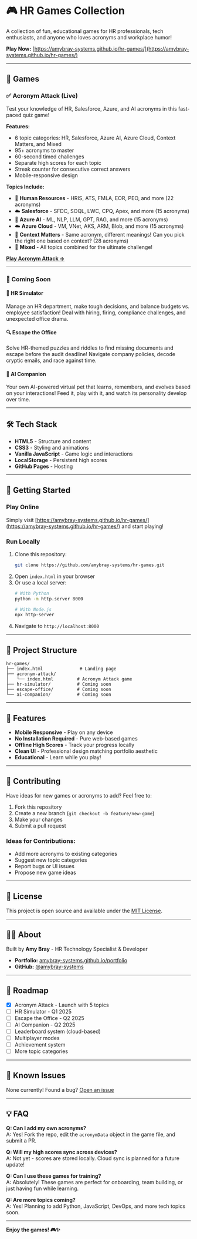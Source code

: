 # 🎮 HR Games Collection

A collection of fun, educational games for HR professionals, tech enthusiasts, and anyone who loves acronyms and workplace humor!

**Play Now:** [https://amybray-systems.github.io/hr-games/](https://amybray-systems.github.io/hr-games/)

---

## 🎯 Games

### ✅ Acronym Attack (Live)
Test your knowledge of HR, Salesforce, Azure, and AI acronyms in this fast-paced quiz game!

**Features:**
- 6 topic categories: HR, Salesforce, Azure AI, Azure Cloud, Context Matters, and Mixed
- 95+ acronyms to master
- 60-second timed challenges
- Separate high scores for each topic
- Streak counter for consecutive correct answers
- Mobile-responsive design

**Topics Include:**
- 👥 **Human Resources** - HRIS, ATS, FMLA, EOR, PEO, and more (22 acronyms)
- ☁️ **Salesforce** - SFDC, SOQL, LWC, CPQ, Apex, and more (15 acronyms)
- 🤖 **Azure AI** - ML, NLP, LLM, GPT, RAG, and more (15 acronyms)
- ☁️ **Azure Cloud** - VM, VNet, AKS, ARM, Blob, and more (15 acronyms)
- 🧠 **Context Matters** - Same acronym, different meanings! Can you pick the right one based on context? (28 acronyms)
- 🎲 **Mixed** - All topics combined for the ultimate challenge!

[**Play Acronym Attack →**](https://amybray-systems.github.io/hr-games/acronym-attack/)

---

### 🚧 Coming Soon

#### 🏢 HR Simulator
Manage an HR department, make tough decisions, and balance budgets vs. employee satisfaction! Deal with hiring, firing, compliance challenges, and unexpected office drama.

#### 🔍 Escape the Office
Solve HR-themed puzzles and riddles to find missing documents and escape before the audit deadline! Navigate company policies, decode cryptic emails, and race against time.

#### 🐾 AI Companion
Your own AI-powered virtual pet that learns, remembers, and evolves based on your interactions! Feed it, play with it, and watch its personality develop over time.

---

## 🛠️ Tech Stack

- **HTML5** - Structure and content
- **CSS3** - Styling and animations
- **Vanilla JavaScript** - Game logic and interactions
- **LocalStorage** - Persistent high scores
- **GitHub Pages** - Hosting

---

## 🚀 Getting Started

### Play Online
Simply visit [https://amybray-systems.github.io/hr-games/](https://amybray-systems.github.io/hr-games/) and start playing!

### Run Locally
1. Clone this repository:
   ```bash
   git clone https://github.com/amybray-systems/hr-games.git
   ```
2. Open `index.html` in your browser
3. Or use a local server:
   ```bash
   # With Python
   python -m http.server 8000
   
   # With Node.js
   npx http-server
   ```
4. Navigate to `http://localhost:8000`

---

## 📂 Project Structure

```
hr-games/
├── index.html              # Landing page
├── acronym-attack/
│   └── index.html         # Acronym Attack game
├── hr-simulator/          # Coming soon
├── escape-office/         # Coming soon
└── ai-companion/          # Coming soon
```

---

## 🎨 Features

- **Mobile Responsive** - Play on any device
- **No Installation Required** - Pure web-based games
- **Offline High Scores** - Track your progress locally
- **Clean UI** - Professional design matching portfolio aesthetic
- **Educational** - Learn while you play!

---

## 🤝 Contributing

Have ideas for new games or acronyms to add? Feel free to:
1. Fork this repository
2. Create a new branch (`git checkout -b feature/new-game`)
3. Make your changes
4. Submit a pull request

### Ideas for Contributions:
- Add more acronyms to existing categories
- Suggest new topic categories
- Report bugs or UI issues
- Propose new game ideas

---

## 📝 License

This project is open source and available under the [MIT License](LICENSE).

---

## 👩‍💻 About

Built by **Amy Bray** - HR Technology Specialist & Developer

- **Portfolio:** [amybray-systems.github.io/portfolio](https://amybray-systems.github.io/portfolio/)
- **GitHub:** [@amybray-systems](https://github.com/amybray-systems)

---

## 🎯 Roadmap

- [x] Acronym Attack - Launch with 5 topics
- [ ] HR Simulator - Q1 2025
- [ ] Escape the Office - Q2 2025
- [ ] AI Companion - Q2 2025
- [ ] Leaderboard system (cloud-based)
- [ ] Multiplayer modes
- [ ] Achievement system
- [ ] More topic categories

---

## 🐛 Known Issues

None currently! Found a bug? [Open an issue](https://github.com/amybray-systems/hr-games/issues)

---

## 💡 FAQ

**Q: Can I add my own acronyms?**  
A: Yes! Fork the repo, edit the `acronymData` object in the game file, and submit a PR.

**Q: Will my high scores sync across devices?**  
A: Not yet - scores are stored locally. Cloud sync is planned for a future update!

**Q: Can I use these games for training?**  
A: Absolutely! These games are perfect for onboarding, team building, or just having fun while learning.

**Q: Are more topics coming?**  
A: Yes! Planning to add Python, JavaScript, DevOps, and more tech topics soon.

---

**Enjoy the games! 🎮✨**
